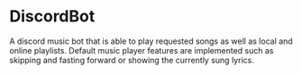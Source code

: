 # DiscordBot

A discord music bot that is able to play requested songs as well as local and online playlists. Default music player features are implemented such as skipping and fasting forward or showing the currently sung lyrics.
